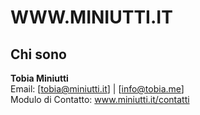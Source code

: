 # WWW.MINIUTTI.IT

##  Chi sono

**Tobia Miniutti**  
Email: [tobia@miniutti.it] | [info@tobia.me]  
Modulo di Contatto: www.miniutti.it/contatti

